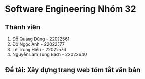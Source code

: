 # Software Engineering Nhóm 32
## Thành viên
1. Đỗ Quang Dũng - 22022561
2. Đỗ Ngọc Anh - 22022577
3. Lê Trung Hiếu - 22022576
4. Nguyễn Lâm Tùng Bách - 22022640

## Đề tài: Xây dựng trang web tóm tắt văn bản
